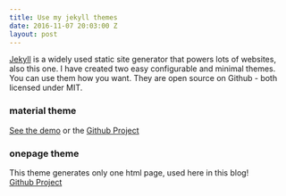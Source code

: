 ```yaml
---
title: Use my jekyll themes
date: 2016-11-07 20:03:00 Z
layout: post
---
```


[Jekyll](http://jekyllrb.com/) is a widely used static site generator that powers lots of websites, also this one.
I have created two easy configurable and minimal themes. You can use them how you want. They are open source on Github - both licensed under MIT.

### material theme
[See the demo](http://himsel.me/material-theme/) or the [Github Project](https://github.com/lukas-h/material-theme)

### onepage theme
This theme generates only one html page, used here in this blog!  
[Github Project](https://github.com/lukas-h/onepage) 
